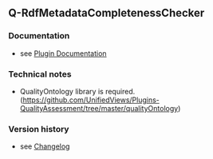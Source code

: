 Q-RdfMetadataCompletenessChecker
----------

### Documentation

* see [Plugin Documentation](./doc/About.md)

### Technical notes

* QualityOntology library is required. (https://github.com/UnifiedViews/Plugins-QualityAssessment/tree/master/qualityOntology)

### Version history

* see [Changelog](./CHANGELOG.md)

